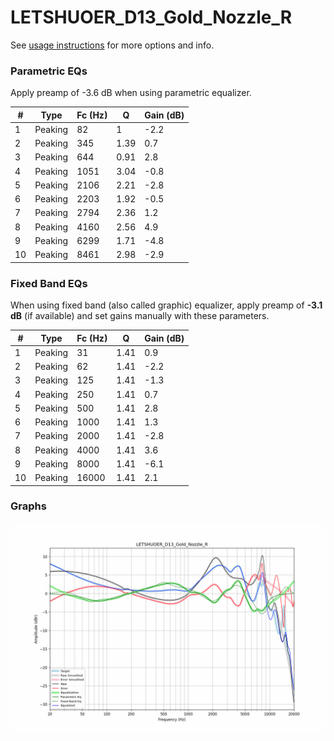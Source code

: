 # LETSHUOER_D13_Gold_Nozzle_R
See [usage instructions](https://github.com/jaakkopasanen/AutoEq#usage) for more options and info.

### Parametric EQs
Apply preamp of -3.6 dB when using parametric equalizer.

|   # | Type    |   Fc (Hz) |    Q |   Gain (dB) |
|-----|---------|-----------|------|-------------|
|   1 | Peaking |        82 | 1    |        -2.2 |
|   2 | Peaking |       345 | 1.39 |         0.7 |
|   3 | Peaking |       644 | 0.91 |         2.8 |
|   4 | Peaking |      1051 | 3.04 |        -0.8 |
|   5 | Peaking |      2106 | 2.21 |        -2.8 |
|   6 | Peaking |      2203 | 1.92 |        -0.5 |
|   7 | Peaking |      2794 | 2.36 |         1.2 |
|   8 | Peaking |      4160 | 2.56 |         4.9 |
|   9 | Peaking |      6299 | 1.71 |        -4.8 |
|  10 | Peaking |      8461 | 2.98 |        -2.9 |

### Fixed Band EQs
When using fixed band (also called graphic) equalizer, apply preamp of **-3.1 dB** (if available) and set gains manually with these parameters.

|   # | Type    |   Fc (Hz) |    Q |   Gain (dB) |
|-----|---------|-----------|------|-------------|
|   1 | Peaking |        31 | 1.41 |         0.9 |
|   2 | Peaking |        62 | 1.41 |        -2.2 |
|   3 | Peaking |       125 | 1.41 |        -1.3 |
|   4 | Peaking |       250 | 1.41 |         0.7 |
|   5 | Peaking |       500 | 1.41 |         2.8 |
|   6 | Peaking |      1000 | 1.41 |         1.3 |
|   7 | Peaking |      2000 | 1.41 |        -2.8 |
|   8 | Peaking |      4000 | 1.41 |         3.6 |
|   9 | Peaking |      8000 | 1.41 |        -6.1 |
|  10 | Peaking |     16000 | 1.41 |         2.1 |

### Graphs
![](./LETSHUOER_D13_Gold_Nozzle_R.png)
